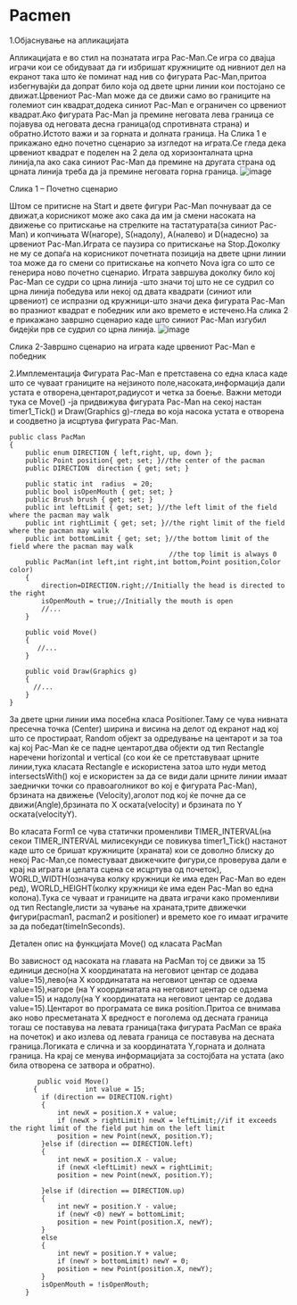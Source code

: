 # Pacmen

1.Објаснување на апликацијата 

Апликацијата е во стил на познатата игра Pac-Man.Се игра со двајца играчи кои се обидуваат да ги избришат кружниците од нивниот дел на екранот така што ќе поминат над  нив со фигурата Pac-Man,притоа избегнувајќи да допрат било која од двете црни линии кои постојано се движат.Црвениот Pac-Man може да се движи само во границите на големиот син квадрат,додека  синиот Pac-Man е ограничен со црвениот квадрат.Ако фигурата Pac-Man ја премине неговата лева граница се појавува од неговата десна граница(од спротивната страна) и обратно.Истото важи и за горната и долната граница. На Слика 1 е прикажано едно почетно сценарио за изгледот на играта.Се гледа дека црвениот квадрат е поделен на 2 дела од хоризонталната црна линија,па ако сака синиот Pac-Man да премине на другата страна од црната линија треба да ја премине неговата горна граница. 
![image](https://user-images.githubusercontent.com/108064435/175291359-683e0102-b11d-43e9-9d70-326ad165f031.png)

Слика 1 – Почетно сценарио


Штом се притисне на Start и двете фигури Pac-Man почнуваат да се движат,а корисникот може ако сака да им ја смени насоката на движење со притискање на стрелките на тастатурата(за синиот Pac-Man) и копчињата W(нагоре), S(надолу), A(налево) и  D(надесно) за црвениот Pac-Man.Играта се паузира со притискање на Stop.Доколку не му се допаѓа на корисникот почетната позиција на двете црни линии тоа може да го смени со притискање на копчето Nova igra со што се генерира ново почетно сценарио.
Играта завршува доколку било кој Pac-Man се судри со црна линија -што значи тој што не се судрил со црна линија победува или некој од двата квадрати (синиот или црвениот) се испразни од кружници-што значи дека фигурата Pac-Man во празниот квадрат е победник или ако времето е истечено.На слика 2 е прикажано завршно сценарио каде што синиот Pac-Man изгубил бидејќи прв се судрил со црна линија.
![image](https://user-images.githubusercontent.com/108064435/175291810-d3d1506f-d052-4804-9e39-6864d129bd5a.png)

Слика 2-Завршно сценарио на играта каде црвениот Pac-Man е победник

2.Имплементација
Фигурата Pac-Man е претставена со една класа каде што се чуваат границите на нејзиното поле,насоката,информација дали устата е отворена,центарот,радиусот и четка за боење. Важни методи тука се Move() -ја придвижува фигурата Pac-Man на секој настан timer1_Tick() и Draw(Graphics g)-гледа во која насока устата е отворена и соодветно ја исцртува фигурата Pac-Man.

    public class PacMan
    {
        public enum DIRECTION { left,right, up, down };
        public Point position{ get; set; }//the center of the pacman
        public DIRECTION  direction { get; set; }

        public static int  radius  = 20;
        public bool isOpenMouth { get; set; }
        public Brush brush { get; set; }
        public int leftLimit { get; set; }//the left limit of the field where the pacman may walk
        public int rightLimit { get; set; }//the right limit of the field where the pacman may walk
        public int bottomLimit { get; set; }//the bottom limit of the field where the pacman may walk
                                            //the top limit is always 0
        public PacMan(int left,int right,int bottom,Point position,Color color)
        {
            direction=DIRECTION.right;//Initially the head is directed to the right
            isOpenMouth = true;//Initially the mouth is open
            //...
        }

        public void Move()
        {
           //...
        }

        public void Draw(Graphics g)
        {
          //...  
        } 
    } 


За двете црни линии има посебна класа Positioner.Таму се чува нивната пресечна точка (Center) ширина и висина на делот од екранот над кој што се простираат, Random објект за одредување на центарот и за тоа кај кој Pac-Man ќе се падне центарот,два објекти од тип Rectangle наречени horizontal и vertical (со кои ќе се претставуваат црните линии,тука класата Rectangle е искористена затоа што нуди метод intersectsWith() кој е искористен за да се види дали црните линии имаат заеднички точки со правоаголникот во кој е фигурата Pac-Man), брзината на движење (Velocity),аголот под кој ќе почне да се движи(Angle),брзината по X оската(velocity) и брзината по Y оската(velocityY).


Во класата Form1 се чува статички променливи TIMER_INTERVAL(на секои TIMER_INTERVAL милисекунди се повикува timer1_Tick() настанот каде што се бришат кружниците (храната) кои се доволно блиску до некој Pac-Man,се поместуваат движечките фигури,се проверува дали е крај на играта и целата сцена се исцртува од почеток), WORLD_WIDTH(означува колку кружници ќе има еден Pac-Man во еден ред), WORLD_HEIGHT(колку кружници ќе има еден Pac-Man во една колона).Тука се чуваат и границите на двата играчи како променливи од тип Rectangle,листи за чување на храната,трите движечки фигури(pacman1, pacman2 и positioner) и времето кое го имаат играчите за да победат(timeInSeconds).

Детален опис на функцијата Move() од класата PacMan

Во зависност од насоката на главата на PacMan тој се движи за 15 единици десно(на X координатата на неговиот центар се додава value=15),лево(на Х координатата на неговиот центар се одзема value=15),нагоре (на Y координатата на неговиот центар се одзема value=15) и надолу(на Y координатата на неговиот центар се додава value=15).Центарот во програмата се вика position.Притоа се внимава ако ново пресметаната X вредност е поголема од десната граница тогаш се поставува на левата граница(така фигурата PacMan се враќа на почеток) и ако излева од левата граница се поставува на десната граница.Логиката е слична и за координатата Y,горната и долната граница. На крај се менува информацијата за состојбата на устата (ако била отворена се затвора и обратно).

           public void Move()
          {            int value = 15;
            if (direction == DIRECTION.right)
            {
                int newX = position.X + value;
                if (newX > rightLimit) newX = leftLimit;//if it exceeds the right limit of the field put him on the left limit
                position = new Point(newX, position.Y);
            }else if (direction == DIRECTION.left)
            {
                int newX = position.X - value;
                if (newX <leftLimit) newX = rightLimit;
                position = new Point(newX, position.Y);

            }else if (direction == DIRECTION.up)
            {
                int newY = position.Y - value;
                if (newY <0) newY = bottomLimit;
                position = new Point(position.X, newY);
            }
            else
            {
                int newY = position.Y + value;
                if (newY > bottomLimit) newY = 0;
                position = new Point(position.X, newY);
            }
            isOpenMouth = !isOpenMouth;
        }


